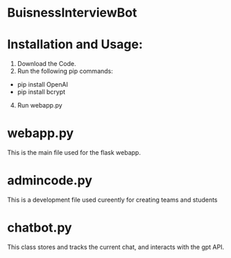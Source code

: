 # BuisnessInterviewBot

# Installation and Usage:
1. Download the Code.
2. Run the following pip commands:
  - pip install OpenAI
  - pip install bcrypt
4. Run webapp.py

# webapp.py
This is the main file used for the flask webapp.

# admincode.py
This is a development file used cureently for creating teams and students

# chatbot.py
This class stores and tracks the current chat, and interacts with the gpt API.

